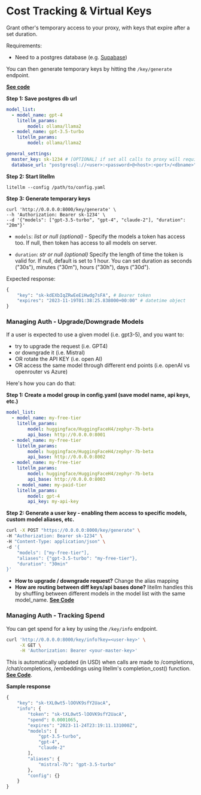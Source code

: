 
# Cost Tracking & Virtual Keys

Grant other's temporary access to your proxy, with keys that expire after a set duration.

Requirements: 

- Need to a postgres database (e.g. [Supabase](https://supabase.com/))

You can then generate temporary keys by hitting the `/key/generate` endpoint.

[**See code**](https://github.com/BerriAI/litellm/blob/7a669a36d2689c7f7890bc9c93e04ff3c2641299/litellm/proxy/proxy_server.py#L672)

**Step 1: Save postgres db url**

```yaml
model_list:
  - model_name: gpt-4
    litellm_params:
        model: ollama/llama2
  - model_name: gpt-3.5-turbo
    litellm_params:
        model: ollama/llama2

general_settings: 
  master_key: sk-1234 # [OPTIONAL] if set all calls to proxy will require either this key or a valid generated token
  database_url: "postgresql://<user>:<password>@<host>:<port>/<dbname>"
```

**Step 2: Start litellm**

```shell
litellm --config /path/to/config.yaml
```

**Step 3: Generate temporary keys**

```shell 
curl 'http://0.0.0.0:8000/key/generate' \
--h 'Authorization: Bearer sk-1234' \
--d '{"models": ["gpt-3.5-turbo", "gpt-4", "claude-2"], "duration": "20m"}'
```

- `models`: *list or null (optional)* - Specify the models a token has access too. If null, then token has access to all models on server. 

- `duration`: *str or null (optional)* Specify the length of time the token is valid for. If null, default is set to 1 hour. You can set duration as seconds ("30s"), minutes ("30m"), hours ("30h"), days ("30d").

Expected response: 

```python
{
    "key": "sk-kdEXbIqZRwEeEiHwdg7sFA", # Bearer token
    "expires": "2023-11-19T01:38:25.838000+00:00" # datetime object
}
```

### Managing Auth - Upgrade/Downgrade Models 

If a user is expected to use a given model (i.e. gpt3-5), and you want to:

- try to upgrade the request (i.e. GPT4)
- or downgrade it (i.e. Mistral)
- OR rotate the API KEY (i.e. open AI)
- OR access the same model through different end points (i.e. openAI vs openrouter vs Azure)

Here's how you can do that: 

**Step 1: Create a model group in config.yaml (save model name, api keys, etc.)**

```yaml
model_list:
  - model_name: my-free-tier
    litellm_params:
        model: huggingface/HuggingFaceH4/zephyr-7b-beta
        api_base: http://0.0.0.0:8001
  - model_name: my-free-tier
    litellm_params:
        model: huggingface/HuggingFaceH4/zephyr-7b-beta
        api_base: http://0.0.0.0:8002
  - model_name: my-free-tier
    litellm_params:
        model: huggingface/HuggingFaceH4/zephyr-7b-beta
        api_base: http://0.0.0.0:8003
	- model_name: my-paid-tier
    litellm_params:
        model: gpt-4
        api_key: my-api-key
```

**Step 2: Generate a user key - enabling them access to specific models, custom model aliases, etc.**

```bash
curl -X POST "https://0.0.0.0:8000/key/generate" \
-H "Authorization: Bearer sk-1234" \
-H "Content-Type: application/json" \
-d '{
	"models": ["my-free-tier"], 
	"aliases": {"gpt-3.5-turbo": "my-free-tier"}, 
	"duration": "30min"
}'
```

- **How to upgrade / downgrade request?** Change the alias mapping
- **How are routing between diff keys/api bases done?** litellm handles this by shuffling between different models in the model list with the same model_name. [**See Code**](https://github.com/BerriAI/litellm/blob/main/litellm/router.py)

### Managing Auth - Tracking Spend 

You can get spend for a key by using the `/key/info` endpoint. 

```bash
curl 'http://0.0.0.0:8000/key/info?key=<user-key>' \
     -X GET \
     -H 'Authorization: Bearer <your-master-key>'
```

This is automatically updated (in USD) when calls are made to /completions, /chat/completions, /embeddings using litellm's completion_cost() function. [**See Code**](https://github.com/BerriAI/litellm/blob/1a6ea20a0bb66491968907c2bfaabb7fe45fc064/litellm/utils.py#L1654). 

**Sample response**

```python
{
    "key": "sk-tXL0wt5-lOOVK9sfY2UacA",
    "info": {
        "token": "sk-tXL0wt5-lOOVK9sfY2UacA",
        "spend": 0.0001065,
        "expires": "2023-11-24T23:19:11.131000Z",
        "models": [
            "gpt-3.5-turbo",
            "gpt-4",
            "claude-2"
        ],
        "aliases": {
            "mistral-7b": "gpt-3.5-turbo"
        },
        "config": {}
    }
}
```